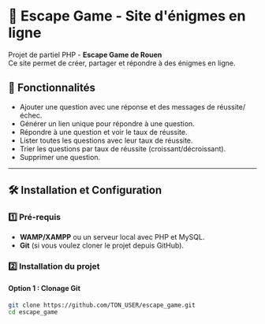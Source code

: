 # 🔐 Escape Game - Site d'énigmes en ligne

Projet de partiel PHP - **Escape Game de Rouen**  
Ce site permet de créer, partager et répondre à des énigmes en ligne.  

## 🚀 Fonctionnalités
- Ajouter une question avec une réponse et des messages de réussite/échec.
- Générer un lien unique pour répondre à une question.
- Répondre à une question et voir le taux de réussite.
- Lister toutes les questions avec leur taux de réussite.
- Trier les questions par taux de réussite (croissant/décroissant).
- Supprimer une question.

---

## 🛠️ Installation et Configuration

### 1️⃣ **Pré-requis**
- **WAMP/XAMPP** ou un serveur local avec PHP et MySQL.
- **Git** (si vous voulez cloner le projet depuis GitHub).

### 2️⃣ **Installation du projet**
#### **Option 1 : Clonage Git**
```bash
git clone https://github.com/TON_USER/escape_game.git
cd escape_game
